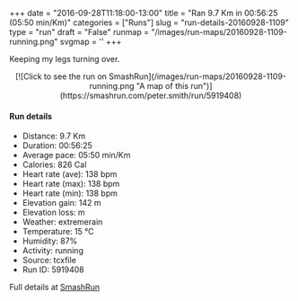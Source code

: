 +++
date = "2016-09-28T11:18:00-13:00"
title = "Ran 9.7 Km in 00:56:25 (05:50 min/Km)"
categories = ["Runs"]
slug = "run-details-20160928-1109"
type = "run"
draft = "False"
runmap = "/images/run-maps/20160928-1109-running.png"
svgmap = '<polyline points="56 92, 58 88, 64 89, 68 84, 69 80, 81 70, 93 58, 93 57, 89 55, 91 46, 93 41, 95 40, 95 40, 96 41, 100 40, 98 35, 95 34, 96 30, 94 29, 80 25, 74 24, 68 23, 57 19, 44 16, 45 13, 55 4, 54 3, 52 3, 41 13, 35 25, 32 26, 31 29, 25 27, 23 32, 17 31, 10 41, 2 42, 2 43, 0 45, 6 61, 5 64, 12 75, 18 77, 31 84, 38 94, 40 95, 51 97, 55 92, 57 92">'
+++

Keeping my legs turning over. 

<!--more-->

<center>
[![Click to see the run on SmashRun](/images/run-maps/20160928-1109-running.png "A map of this run")](https://smashrun.com/peter.smith/run/5919408)
</center>

#### Run details

* Distance: 9.7 Km
* Duration: 00:56:25
* Average pace: 05:50 min/Km
* Calories: 826 Cal
* Heart rate (ave): 138 bpm
* Heart rate (max): 138 bpm
* Heart rate (min): 138 bpm
* Elevation gain: 142 m
* Elevation loss:  m
* Weather: extremerain
* Temperature: 15 &deg;C
* Humidity: 87%
* Activity: running
* Source: tcxfile
* Run ID: 5919408

Full details at [SmashRun](https://smashrun.com/peter.smith/run/5919408)
